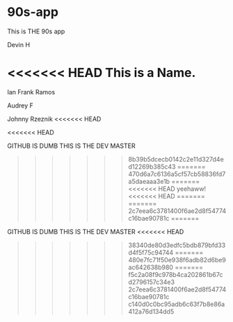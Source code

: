 # 90s-app
This is THE 90s app

Devin H

<<<<<<< HEAD
This is a Name.
=======
Ian Frank Ramos

Audrey F

Johnny Rzeznik
<<<<<<< HEAD

<<<<<<< HEAD

GITHUB IS DUMB
THIS IS THE DEV MASTER
>>>>>>> 8b39b5dcecb0142c2e11d327d4ed12269b385c43
=======
>>>>>>> 470d6a7c6136a5cf57cb58836fd7a5daeaaa3e1b
=======
<<<<<<< HEAD
yeehaww!
<<<<<<< HEAD
=======
=======
>>>>>>> 2c7eea6c3781400f6ae2d8f54774c16bae90781c
=======

GITHUB IS DUMB
THIS IS THE DEV MASTER
<<<<<<< HEAD
>>>>>>> 38340de80d3edfc5bdb879bfd33d4f5f75c94744
=======
>>>>>>> 480e7fc71f50e938f6adb82d6be9ac642638b980
=======
>>>>>>> f5c2a08f9c978b4ca202861b67cd2796157c34e3
>>>>>>> 2c7eea6c3781400f6ae2d8f54774c16bae90781c
>>>>>>> c140d0c0bc95adb6c63f7b8e86a412a76d134dd5
